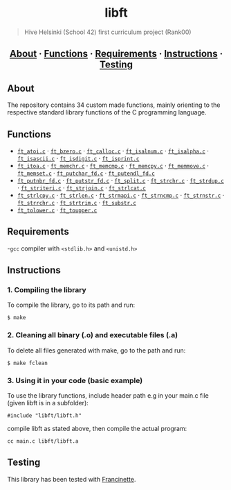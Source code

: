 <h1 align="center">libft</h1>

> Hive Helsinki (School 42) first curriculum project (Rank00)

<h2 align="center">
	<a href="#about">About</a>
	<span> · </span>
	<a href="#index">Functions</a>
	<span> · </span>
	<a href="#requirements">Requirements</a>
	<span> · </span>
	<a href="#instructions">Instructions</a>
	<span> · </span>
	<a href="#testing">Testing</a>
</h2>

## About
The repository contains 34 custom made functions, mainly orienting to the respective standard library functions of the C programming language. 

## Functions
* [`ft_atoi.c`](https://github.com/Nipsu24/libft/blob/master/ft_atoi.c) &middot; [`ft_bzero.c`](https://github.com/Nipsu24/libft/blob/master/ft_bzero.c ) &middot; [`ft_calloc.c`](https://github.com/Nipsu24/libft/blob/master/ft_calloc.c ) &middot; [`ft_isalnum.c`](https://github.com/Nipsu24/libft/blob/master/ft_isalnum.c) &middot; [`ft_isalpha.c`](https://github.com/Nipsu24/libft/blob/master/ft_isalpha.c) &middot; [`ft_isascii.c`](https://github.com/Nipsu24/libft/blob/master/ft_isascii.c) &middot; [`ft_isdigit.c`](https://github.com/Nipsu24/libft/blob/master/ft_isdigit.c) &middot; [`ft_isprint.c`](https://github.com/Nipsu24/libft/blob/master/ft_isprint.c)
* [`ft_itoa.c`](https://github.com/Nipsu24/libft/blob/master/ft_itoa.c ) &middot; [`ft_memchr.c`](https://github.com/Nipsu24/libft/blob/master/ft_memchr.c ) &middot; [`ft_memcmp.c`](https://github.com/Nipsu24/libft/blob/master/ft_memcmp.c ) &middot; [`ft_memcpy.c`](https://github.com/Nipsu24/libft/blob/master/ft_memcpy.c ) &middot; [`ft_memmove.c`](https://github.com/Nipsu24/libft/blob/master/ft_memmove.c) &middot; [`ft_memset.c`](https://github.com/Nipsu24/libft/blob/master/ft_memset.c ) &middot; [`ft_putchar_fd.c`](https://github.com/Nipsu24/libft/blob/master/ft_putchar_fd.c ) &middot; [`ft_putendl_fd.c`](https://github.com/Nipsu24/libft/blob/master/ft_putendl_fd.c ) 
* [`ft_putnbr_fd.c`](https://github.com/Nipsu24/libft/blob/master/ft_putnbr_fd.c ) &middot; [`ft_putstr_fd.c`](https://github.com/Nipsu24/libft/blob/master/ft_putstr_fd.c ) &middot; [`ft_split.c`](https://github.com/Nipsu24/libft/blob/master/ft_split.c ) &middot; [`ft_strchr.c`](https://github.com/Nipsu24/libft/blob/master/ft_strchr.c) &middot; [`ft_strdup.c`](https://github.com/Nipsu24/libft/blob/master/ft_strdup.c ) &middot; [`ft_striteri.c`](https://github.com/Nipsu24/libft/blob/master/ft_striteri.c ) &middot; [`ft_strjoin.c`](https://github.com/Nipsu24/libft/blob/master/ft_strjoin.c) &middot; [`ft_strlcat.c`](https://github.com/Nipsu24/libft/blob/master/ft_strlcat.c)
* [`ft_strlcpy.c`](https://github.com/Nipsu24/libft/blob/master/ft_strlcpy.c) &middot; [`ft_strlen.c`](https://github.com/Nipsu24/libft/blob/master/ft_strlen.c ) &middot; [`ft_strmapi.c`](https://github.com/Nipsu24/libft/blob/master/ft_strmapi.c) &middot; [`ft_strncmp.c`](https://github.com/Nipsu24/libft/blob/master/ft_strncmp.c) &middot; [`ft_strnstr.c`](https://github.com/Nipsu24/libft/blob/master/ft_strnstr.c) &middot; [`ft_strrchr.c`](https://github.com/Nipsu24/libft/blob/master/ft_strrchr.c) &middot; [`ft_strtrim.c`](https://github.com/Nipsu24/libft/blob/master/ft_strtrim.c) &middot; [`ft_substr.c`](https://github.com/Nipsu24/libft/blob/master/ft_substr.c)
* [`ft_tolower.c`](https://github.com/Nipsu24/libft/blob/master/ft_tolower.c) &middot; [`ft_toupper.c`](https://github.com/Nipsu24/libft/blob/master/ft_toupper.c)

## Requirements
-`gcc` compiler
with `<stdlib.h>` and `<unistd.h>` 

## Instructions

### 1. Compiling the library

To compile the library, go to its path and run:

```
$ make
```

### 2. Cleaning all binary (.o) and executable files (.a)

To delete all files generated with make, go to the path and run:
```
$ make fclean
```

### 3. Using it in your code (basic example)

To use the library functions, include header path e.g in your main.c file (given libft is in a subfolder):
```
#include "libft/libft.h"
```
compile libft as stated above, then compile the actual program:
```
cc main.c libft/libft.a
```

## Testing
This library has been tested with [Francinette](https://github.com/xicodomingues/francinette).
